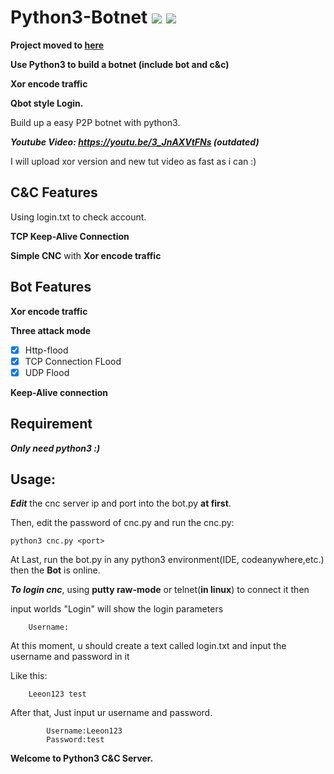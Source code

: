 # Python3-Botnet ![](https://img.shields.io/badge/Version-2.1-brightgreen.svg)  ![](https://img.shields.io/badge/license-GPL3.0-blue.svg)

**Project moved to [here](https://github.com/Leeon123/Aoyama)**

**Use Python3 to build a botnet (include bot and c&amp;c)**

**Xor encode traffic**

**Qbot style Login.**

Build up a easy P2P botnet with python3.

***Youtube Video: https://youtu.be/3_JnAXVtFNs (outdated)***

I will upload xor version and new tut video as fast as i can :)

## C&C Features

Using login.txt to check account.

**TCP Keep-Alive Connection**

**Simple CNC** with **Xor encode traffic**
## Bot Features
**Xor encode traffic**

**Three attack mode**

- [x] Http-flood 
- [x] TCP Connection FLood 
- [x] UDP Flood

**Keep-Alive connection**
## Requirement
***Only need python3 :)***

## Usage:
***Edit*** the cnc server ip and port into the bot.py **at first**.

Then, edit the password of cnc.py and run the cnc.py:

    python3 cnc.py <port>
    
At Last, run the bot.py in any python3 environment(IDE, codeanywhere,etc.) then the **Bot** is online.

***To login cnc***, using **putty raw-mode** or telnet(**in linux**) to connect it then

input worlds "Login" will show the login parameters

        Username:
At this moment, u should create a text called login.txt and input the username and password in it

Like this:

        Leeon123 test

After that, Just input ur username and password.
        
                    
            Username:Leeon123
            Password:test
            
**Welcome to Python3 C&C Server.**
